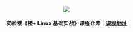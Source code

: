 <div align="center">
  <h1><img src="https://static.shiyanlou.com/img/louplus/louplus_logo.png"></h1>
  <b>实验楼《楼+ Linux 基础实战》课程仓库｜<a href="https://www.shiyanlou.com/courses/2656">课程地址</a></b>
</div>

<br />
